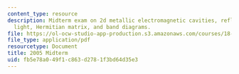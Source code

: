 ```yaml
---
content_type: resource
description: Midterm exam on 2d metallic electromagnetic cavities, reflected and transmitted
  light, Hermitian matrix, and band diagrams.
file: https://ol-ocw-studio-app-production.s3.amazonaws.com/courses/18-369-mathematical-methods-in-nanophotonics-spring-2008/fb5e78a049f1c863d2781f3bd64d35e3_midterm_05.pdf
file_type: application/pdf
resourcetype: Document
title: 2005 Midterm
uid: fb5e78a0-49f1-c863-d278-1f3bd64d35e3
---
```

